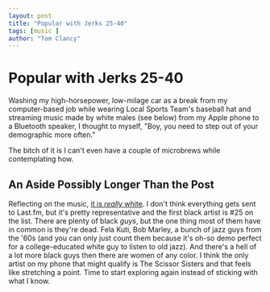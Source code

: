 ```yaml
---
layout: post
title: "Popular with Jerks 25-40"
tags: [music ]
author: "Tom Clancy"
---
```


# Popular with Jerks 25-40

Washing my high-horsepower, low-milage car as a break from my computer-based job while wearing Local Sports Team's baseball hat and streaming music made by white males (see below) from my Apple phone to a Bluetooth speaker, I thought to myself, "Boy, you need to step out of your demographic more often."

The bitch of it is I can't even have a couple of microbrews while contemplating how.

## An Aside Possibly Longer Than the Post

Reflecting on the music, [it is *really* white](http://www.last.fm/user/yerfatma/library). I don't think everything gets sent to Last.fm, but it's pretty representative and the first black artist is #25 on the list. There are plenty of black *guys*, but the one thing most of them have in common is they're dead. Fela Kuti, Bob Marley, a bunch of jazz guys from the '60s (and you can only just count them because it's oh-so demo perfect for a college-educated white guy to listen to old jazz). And there's a hell of a lot more black guys then there are women of any color. I think the only artist on my phone that might qualify is The Scissor Sisters and that feels like stretching a point. Time to start exploring again instead of sticking with what I know.
